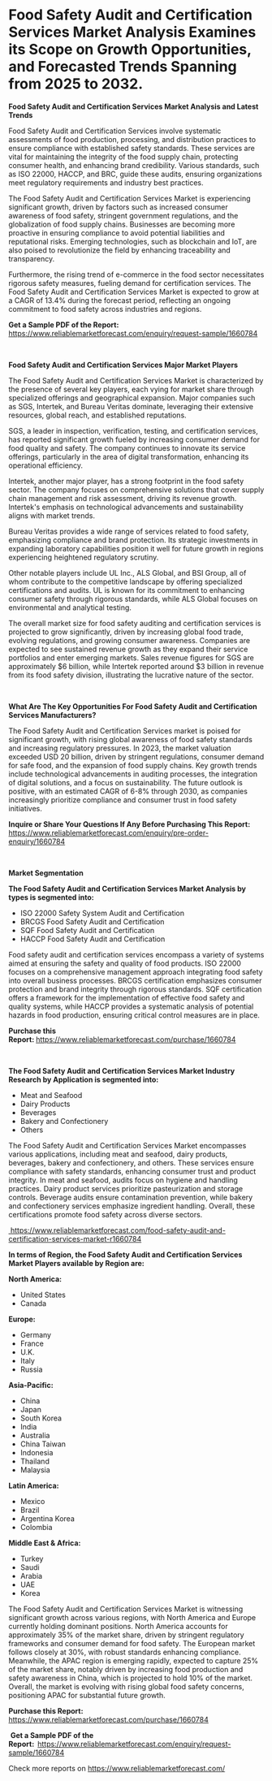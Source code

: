 <p><h1>Food Safety Audit and Certification Services Market Analysis Examines its Scope on Growth Opportunities, and Forecasted Trends Spanning from 2025 to 2032.</h1></p><p><strong>Food Safety Audit and Certification Services Market Analysis and Latest Trends</strong></p>
<p><p>Food Safety Audit and Certification Services involve systematic assessments of food production, processing, and distribution practices to ensure compliance with established safety standards. These services are vital for maintaining the integrity of the food supply chain, protecting consumer health, and enhancing brand credibility. Various standards, such as ISO 22000, HACCP, and BRC, guide these audits, ensuring organizations meet regulatory requirements and industry best practices.</p><p>The Food Safety Audit and Certification Services Market is experiencing significant growth, driven by factors such as increased consumer awareness of food safety, stringent government regulations, and the globalization of food supply chains. Businesses are becoming more proactive in ensuring compliance to avoid potential liabilities and reputational risks. Emerging technologies, such as blockchain and IoT, are also poised to revolutionize the field by enhancing traceability and transparency.</p><p>Furthermore, the rising trend of e-commerce in the food sector necessitates rigorous safety measures, fueling demand for certification services. The Food Safety Audit and Certification Services Market is expected to grow at a CAGR of 13.4% during the forecast period, reflecting an ongoing commitment to food safety across industries and regions.</p></p>
<p><strong>Get a Sample PDF of the Report:&nbsp;</strong> <a href="https://www.reliablemarketforecast.com/enquiry/request-sample/1660784?utm_campaign=1110&utm_medium=2&utm_source=Github&utm_content=ia&utm_term=17012025&utm_id=food-safety-audit-and-certification-services">https://www.reliablemarketforecast.com/enquiry/request-sample/1660784</a></p>
<p>&nbsp;</p>
<p><strong>Food Safety Audit and Certification Services Major Market Players</strong></p>
<p><p>The Food Safety Audit and Certification Services Market is characterized by the presence of several key players, each vying for market share through specialized offerings and geographical expansion. Major companies such as SGS, Intertek, and Bureau Veritas dominate, leveraging their extensive resources, global reach, and established reputations.</p><p>SGS, a leader in inspection, verification, testing, and certification services, has reported significant growth fueled by increasing consumer demand for food quality and safety. The company continues to innovate its service offerings, particularly in the area of digital transformation, enhancing its operational efficiency.</p><p>Intertek, another major player, has a strong footprint in the food safety sector. The company focuses on comprehensive solutions that cover supply chain management and risk assessment, driving its revenue growth. Intertek's emphasis on technological advancements and sustainability aligns with market trends.</p><p>Bureau Veritas provides a wide range of services related to food safety, emphasizing compliance and brand protection. Its strategic investments in expanding laboratory capabilities position it well for future growth in regions experiencing heightened regulatory scrutiny.</p><p>Other notable players include UL Inc., ALS Global, and BSI Group, all of whom contribute to the competitive landscape by offering specialized certifications and audits. UL is known for its commitment to enhancing consumer safety through rigorous standards, while ALS Global focuses on environmental and analytical testing.</p><p>The overall market size for food safety auditing and certification services is projected to grow significantly, driven by increasing global food trade, evolving regulations, and growing consumer awareness. Companies are expected to see sustained revenue growth as they expand their service portfolios and enter emerging markets. Sales revenue figures for SGS are approximately $6 billion, while Intertek reported around $3 billion in revenue from its food safety division, illustrating the lucrative nature of the sector.</p></p>
<p>&nbsp;</p>
<p><strong>What Are The Key Opportunities For Food Safety Audit and Certification Services Manufacturers?</strong></p>
<p><p>The Food Safety Audit and Certification Services market is poised for significant growth, with rising global awareness of food safety standards and increasing regulatory pressures. In 2023, the market valuation exceeded USD 20 billion, driven by stringent regulations, consumer demand for safe food, and the expansion of food supply chains. Key growth trends include technological advancements in auditing processes, the integration of digital solutions, and a focus on sustainability. The future outlook is positive, with an estimated CAGR of 6-8% through 2030, as companies increasingly prioritize compliance and consumer trust in food safety initiatives.</p></p>
<p><strong>Inquire or Share Your Questions If Any Before Purchasing This Report:</strong> <a href="https://www.reliablemarketforecast.com/enquiry/pre-order-enquiry/1660784?utm_campaign=1110&utm_medium=2&utm_source=Github&utm_content=ia&utm_term=17012025&utm_id=food-safety-audit-and-certification-services">https://www.reliablemarketforecast.com/enquiry/pre-order-enquiry/1660784</a></p>
<p>&nbsp;</p>
<p><strong>Market Segmentation</strong></p>
<p><strong>The Food Safety Audit and Certification Services Market Analysis by types is segmented into:</strong></p>
<p><ul><li>ISO 22000 Safety System Audit and Certification</li><li>BRCGS Food Safety Audit and Certification</li><li>SQF Food Safety Audit and Certification</li><li>HACCP Food Safety Audit and Certification</li></ul></p>
<p><p>Food safety audit and certification services encompass a variety of systems aimed at ensuring the safety and quality of food products. ISO 22000 focuses on a comprehensive management approach integrating food safety into overall business processes. BRCGS certification emphasizes consumer protection and brand integrity through rigorous standards. SQF certification offers a framework for the implementation of effective food safety and quality systems, while HACCP provides a systematic analysis of potential hazards in food production, ensuring critical control measures are in place.</p></p>
<p><strong>Purchase this Report:&nbsp;</strong><a href="https://www.reliablemarketforecast.com/purchase/1660784?utm_campaign=1110&utm_medium=2&utm_source=Github&utm_content=ia&utm_term=17012025&utm_id=food-safety-audit-and-certification-services">https://www.reliablemarketforecast.com/purchase/1660784</a></p>
<p>&nbsp;</p>
<p><strong>The Food Safety Audit and Certification Services Market Industry Research by Application is segmented into:</strong></p>
<p><ul><li>Meat and Seafood</li><li>Dairy Products</li><li>Beverages</li><li>Bakery and Confectionery</li><li>Others</li></ul></p>
<p><p>The Food Safety Audit and Certification Services Market encompasses various applications, including meat and seafood, dairy products, beverages, bakery and confectionery, and others. These services ensure compliance with safety standards, enhancing consumer trust and product integrity. In meat and seafood, audits focus on hygiene and handling practices. Dairy product services prioritize pasteurization and storage controls. Beverage audits ensure contamination prevention, while bakery and confectionery services emphasize ingredient handling. Overall, these certifications promote food safety across diverse sectors.</p></p>
<p><a href="https://www.reliablemarketforecast.com/food-safety-audit-and-certification-services-market-r1660784?utm_campaign=1110&utm_medium=2&utm_source=Github&utm_content=ia&utm_term=17012025&utm_id=food-safety-audit-and-certification-services">&nbsp;https://www.reliablemarketforecast.com/food-safety-audit-and-certification-services-market-r1660784</a></p>
<p><strong>In terms of Region, the Food Safety Audit and Certification Services Market Players available by Region are:</strong></p>
<p>
    <p> <strong> North America: </strong>
        <ul>
            <li>United States</li>
            <li>Canada</li>
        </ul>
        </p> 
    <p> <strong> Europe: </strong>
        <ul>
            <li>Germany</li>
            <li>France</li>
            <li>U.K.</li>
            <li>Italy</li>
            <li>Russia</li>
        </ul>
        </p> 
    <p> <strong> Asia-Pacific: </strong>
        <ul>
            <li>China</li>
            <li>Japan</li>
            <li>South Korea</li>
            <li>India</li>
            <li>Australia</li>
            <li>China Taiwan</li>
            <li>Indonesia</li>
            <li>Thailand</li>
            <li>Malaysia</li>
        </ul>
        </p> 
    <p> <strong> Latin America: </strong>
        <ul>
            <li>Mexico</li>
            <li>Brazil</li>
            <li>Argentina Korea</li>
            <li>Colombia</li>
        </ul>
        </p> 
    <p> <strong> Middle East & Africa: </strong>
        <ul>
            <li>Turkey</li>
            <li>Saudi</li>
            <li>Arabia</li>
            <li>UAE</li>
            <li>Korea</li>
        </ul>
    </p>
    </p>
<p><p>The Food Safety Audit and Certification Services Market is witnessing significant growth across various regions, with North America and Europe currently holding dominant positions. North America accounts for approximately 35% of the market share, driven by stringent regulatory frameworks and consumer demand for food safety. The European market follows closely at 30%, with robust standards enhancing compliance. Meanwhile, the APAC region is emerging rapidly, expected to capture 25% of the market share, notably driven by increasing food production and safety awareness in China, which is projected to hold 10% of the market. Overall, the market is evolving with rising global food safety concerns, positioning APAC for substantial future growth.</p></p>
<p><strong>Purchase this Report: </strong><a href="https://www.reliablemarketforecast.com/purchase/1660784?utm_campaign=1110&utm_medium=2&utm_source=Github&utm_content=ia&utm_term=17012025&utm_id=food-safety-audit-and-certification-services">https://www.reliablemarketforecast.com/purchase/1660784</a></p>
<p>&nbsp;<strong>Get a Sample PDF of the Report:&nbsp;&nbsp;</strong><a href="https://www.reliablemarketforecast.com/enquiry/request-sample/1660784?utm_campaign=1110&utm_medium=2&utm_source=Github&utm_content=ia&utm_term=17012025&utm_id=food-safety-audit-and-certification-services">https://www.reliablemarketforecast.com/enquiry/request-sample/1660784</a></p>
<p><strong></strong></p>
<p>Check more reports on <a href="https://www.reliablemarketforecast.com/?utm_campaign=1110&utm_medium=2&utm_source=Github&utm_content=ia&utm_term=17012025&utm_id=food-safety-audit-and-certification-services">https://www.reliablemarketforecast.com/</a></p>
